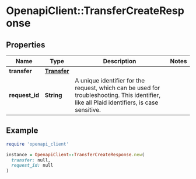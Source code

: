 # OpenapiClient::TransferCreateResponse

## Properties

| Name | Type | Description | Notes |
| ---- | ---- | ----------- | ----- |
| **transfer** | [**Transfer**](Transfer.md) |  |  |
| **request_id** | **String** | A unique identifier for the request, which can be used for troubleshooting. This identifier, like all Plaid identifiers, is case sensitive. |  |

## Example

```ruby
require 'openapi_client'

instance = OpenapiClient::TransferCreateResponse.new(
  transfer: null,
  request_id: null
)
```


